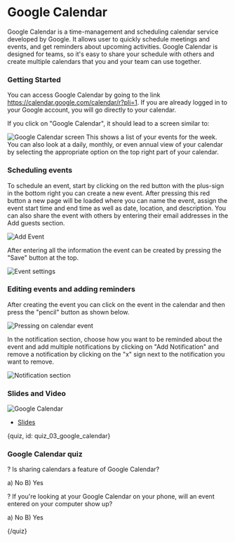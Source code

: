 # Google Calendar

Google Calendar is a time-management and scheduling calendar service developed by Google. It allows user to quickly schedule meetings and events, and get reminders about upcoming activities. Google Calendar is designed for teams, so it's easy to share your schedule with others and create multiple calendars that you and your team can use together.


### Getting Started

You can access Google Calendar by going to the link https://calendar.google.com/calendar/r?pli=1. If you are already logged in to your Google account, you will go directly to your calendar.

If you click on "Google Calendar", it should lead to a screen similar to:

![Google Calendar screen](images/03_calendar/03_google_calendar_01.png)
This shows a list of your events for the week. You can also look at a daily, monthly, or even annual view of your calendar by selecting the appropriate option on the top right part of your calendar.


### Scheduling events
To schedule an event, start by clicking on the red button with the plus-sign in the bottom right you can create a new event. After pressing this red button a new page will be loaded where you can name the event, assign the event start time and end time as well as date, location, and description. You can also share the event with others by entering their email addresses in the Add guests section.

![Add Event](images/03_calendar/03_google_calendar_02.png)


After entering all the information the event can be created by pressing the "Save" button at the top.

![Event settings](images/03_calendar/03_google_calendar_03.png)


### Editing events and adding reminders

After creating the event you can click on the event in the calendar and then press the "pencil" button as shown below.

![Pressing on calendar event](images/03_calendar/03_google_calendar_04.png)

In the notification section, choose how you want to be reminded about the event and add multiple notifications by clicking on "Add Notification" and remove a notification by clicking on the "x" sign next to the notification you want to remove.

![Notification section](images/03_calendar/03_google_calendar_05.png)

### Slides and Video

![Google Calendar](https://youtu.be/Wgv18rREqO4)

* [Slides](https://docs.google.com/presentation/d/1t74f2Xf4h8Hoq8wK2LdI4H35d57Ty8Vpm1ifMuD5y9o/edit?usp=sharing)

{quiz, id: quiz_03_google_calendar}

### Google Calendar quiz

? Is sharing calendars a feature of Google Calendar?

a) No
B) Yes

? If you're looking at your Google Calendar on your phone, will an event entered on your computer show up?

a) No
B) Yes

{/quiz}
